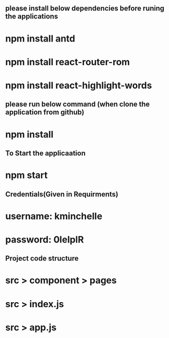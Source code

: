 ## please install below dependencies before runing the applications

# npm install antd

# npm install react-router-rom

# npm install react-highlight-words

## please run below command (when clone the application from github)

# npm install

## To Start the applicaation

# npm start

## Credentials(Given in Requirments)

# username: kminchelle

# password: 0lelplR

## Project code structure

# src > component > pages

# src > index.js

# src > app.js
